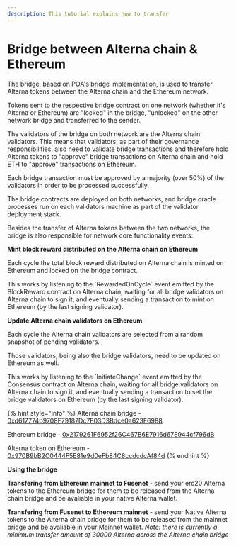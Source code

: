 ```yaml
---
description: This tutorial explains how to transfer
---
```


# Bridge between Alterna chain & Ethereum

The bridge, based on POA's bridge implementation, is used to transfer Alterna tokens between the Alterna chain and the Ethereum network.

Tokens sent to the respective bridge contract on one network \(whether it's Alterna or Ethereum\) are "locked" in the bridge, "unlocked" on the other network bridge and transferred to the sender.

The validators of the bridge on both network are the Alterna chain validators. This means that validators, as part of their governance responsibilities, also need to validate bridge transactions and therefore hold Alterna tokens to "approve" bridge transactions on Alterna chain and hold ETH to "approve" transactions on Ethereum.

Each bridge transaction must be approved by a majority \(over 50%\) of the validators in order to be processed successfully.

The bridge contracts are deployed on both networks, and bridge oracle processes run on each validators machine as part of the validator deployment stack.

Besides the transfer of Alterna tokens between the two networks, the bridge is also responsible for network core functionality events:

**Mint block reward distributed on the Alterna chain on Ethereum**

Each cycle the total block reward distributed on Alterna chain is minted on Ethereum and locked on the bridge contract.

This works by listening to the \`RewardedOnCycle\` event emitted by the BlockReward contract on Alterna chain, waiting for all bridge validators on Alterna chain to sign it, and eventually sending a transaction to mint on Ethereum \(by the last signing validator\).

**Update Alterna chain validators on Ethereum**

Each cycle the Alterna chain validators are selected from a random snapshot of pending validators.

Those validators, being also the bridge validators, need to be updated on Ethereum as well.

This works by listening to the \`InitiateChange\` event emitted by the Consensus contract on Alterna chain, waiting for all bridge validators on Alterna chain to sign it, and eventually sending a transaction to set the bridge validators on Ethereum \(by the last signing validator\).

{% hint style="info" %}
Alterna chain bridge - [0xd617774b9708F79187Dc7F03D3Bdce0a623F6988](https://scan.alternanetwork.org/address/0xd617774b9708f79187dc7f03d3bdce0a623f6988)

Ethereum bridge - [0x2179261F6952f26C467B6E7916d67E944cf796dB](https://etherscan.io/address/0x2179261F6952f26C467B6E7916d67E944cf796dB)

Alterna token on Ethereum - [0x970B9bB2C0444F5E81e9d0eFb84C8ccdcdcAf84d](https://etherscan.io/token/0x970B9bB2C0444F5E81e9d0eFb84C8ccdcdcAf84d)
{% endhint %}

**Using the bridge**

**Transfering from Ethereum mainnet to Fusenet** - send your erc20 Alterna tokens to the Ethereum bridge for them to be released from the Alterna chain bridge and be avaliable in your native Alterna wallet.

**Transfering from Fusenet to Ethereum mainnet** - send your Native Alterna tokens to the Alterna chain bridge for them to be released from the mainnet bridge and be avaliable in your Mainnet wallet. _Note: there is currently a minimum transfer amount of 30000 Alterna across the Alterna chain bridge_


